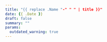 ```yaml
---
title: "{{ replace .Name "-" " " | title }}"
date: {{ .Date }}
draft: false
summary: ""
params:
  outdated_warning: true
---
```


